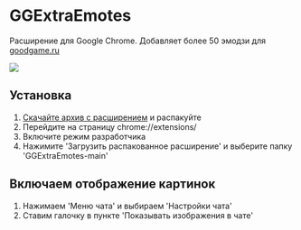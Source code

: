 # GGExtraEmotes
Расширение для Google Chrome. Добавляет более 50 эмодзи для <a href=https://goodgame.ru/>goodgame.ru</a>  
  
<img  src="https://i.ibb.co/4pC5JQr/image.png">  

## Установка  
1. <a href="https://github.com/S1ye/GGExtraEmotes/archive/refs/heads/main.zip">Скачайте архив с расширением</a> и распакуйте
2. Перейдите на страницу chrome://extensions/  
3. Включите режим разработчика  
4. Нажимите 'Загрузить распакованное расширение' и выберите папку 'GGExtraEmotes-main'

## Включаем отображение картинок  
1. Нажимаем 'Меню чата' и выбираем 'Настройки чата'
2. Ставим галочку в пункте 'Показывать изображения в чате'  
